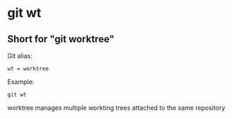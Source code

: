 # git wt

## Short for "git worktree"

Git alias:

```git
wt = worktree
```

Example:

```shell
git wt
```

worktree manages multiple workting trees attached to the same repository

